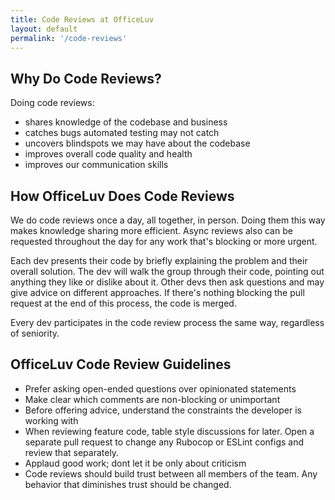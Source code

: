 ```yaml
---
title: Code Reviews at OfficeLuv
layout: default
permalink: '/code-reviews'
---
```


## Why Do Code Reviews?

Doing code reviews:

- shares knowledge of the codebase and business
- catches bugs automated testing may not catch
- uncovers blindspots we may have about the codebase
- improves overall code quality and health
- improves our communication skills

## How OfficeLuv Does Code Reviews

We do code reviews once a day, all together, in person. Doing them this way makes knowledge sharing more efficient. Async reviews also can be requested throughout the day for any work that's blocking or more urgent.

Each dev presents their code by briefly explaining the problem and their overall solution. The dev will walk the group through their code, pointing out anything they like or dislike about it. Other devs then ask questions and may give advice on different approaches. If there's nothing blocking the pull request at the end of this process, the code is merged.

Every dev participates in the code review process the same way, regardless of seniority.

## OfficeLuv Code Review Guidelines
- Prefer asking open-ended questions over opinionated statements
- Make clear which comments are non-blocking or unimportant
- Before offering advice, understand the constraints the developer is working with
- When reviewing feature code, table style discussions for later. Open a separate pull request to change any Rubocop or ESLint configs and review that separately.
- Applaud good work; dont let it be only about criticism
- Code reviews should build trust between all members of the team. Any behavior that diminishes trust should be changed.
